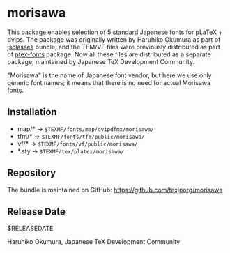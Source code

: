 # morisawa

This package enables selection of 5 standard Japanese fonts
for pLaTeX + dvips.
The package was originally written by Haruhiko Okumura as part of
[jsclasses](https://github.com/texjporg/jsclasses) bundle,
and the TFM/VF files were previously distributed as part of
[ptex-fonts](https://github.com/texjporg/ptex-fonts) package.
Now all these files are distributed as a separate package,
maintained by Japanese TeX Development Community.

"Morisawa" is the name of Japanese font vendor,
but here we use only generic font names;
it means that there is no need for actual Morisawa fonts.

## Installation

- map/*  -> `$TEXMF/fonts/map/dvipdfmx/morisawa/`
- tfm/*  -> `$TEXMF/fonts/tfm/public/morisawa/`
- vf/*   -> `$TEXMF/fonts/vf/public/morisawa/`
- *.sty  -> `$TEXMF/tex/platex/morisawa/`

## Repository

The bundle is maintained on GitHub:
https://github.com/texjporg/morisawa

## Release Date

$RELEASEDATE

Haruhiko Okumura,
Japanese TeX Development Community
